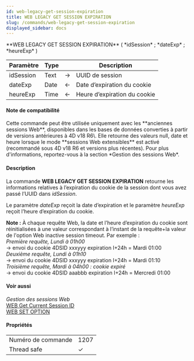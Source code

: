 ```yaml
---
id: web-legacy-get-session-expiration
title: WEB LEGACY GET SESSION EXPIRATION
slug: /commands/web-legacy-get-session-expiration
displayed_sidebar: docs
---
```


<!--REF #_command_.WEB LEGACY GET SESSION EXPIRATION.Syntax-->**WEB LEGACY GET SESSION EXPIRATION** ( *idSession* ; *dateExp* ; *heureExp* )<!-- END REF-->
<!--REF #_command_.WEB LEGACY GET SESSION EXPIRATION.Params-->
| Paramètre | Type |  | Description |
| --- | --- | --- | --- |
| idSession | Text | &#8594;  | UUID de session |
| dateExp | Date | &#8592; | Date d’expiration du cookie |
| heureExp | Time | &#8592; | Heure d’expiration du cookie |

<!-- END REF-->

#### Note de compatibilité 

<!--REF #_command_.WEB LEGACY GET SESSION EXPIRATION.Summary-->Cette commande peut être utilisée uniquement avec les **anciennes sessions Web**, disponibles dans les bases de données converties à partir de versions antérieures à 4D v18 R6\.<!-- END REF--> Elle retourne des valeurs null, date et heure lorsque le mode **sessions Web extensibles** est activé (recommandé sous 4D v18 R6 et versions plus récentes). Pour plus d'informations, reportez-vous à la section *Gestion des sessions Web*.

#### Description 

La commande **WEB LEGACY GET SESSION EXPIRATION** retourne les informations relatives à l’expiration du cookie de la session dont vous avez passé l’UUID dans *idSession*. 

Le paramètre *dateExp* reçoit la date d’expiration et le paramètre *heureExp* reçoit l’heure d’expiration du cookie. 

**Note :** À chaque requête Web, la date et l’heure d’expiration du cookie sont réinitialisées à une valeur correspondant à l’instant de la requête+la valeur de l'option Web inactive session timeout. Par exemple :   
*Première requête, Lundi à 01h00*   
 \-> envoi du cookie 4DSID xxxyyy expiration I+24h = Mardi 01:00  
*Deuxième requête, Lundi à 01h10*   
 \-> envoi du cookie 4DSID xxxyyy expiration I+24h = Mardi 01:10  
*Troisième requête, Mardi à 04h00 : cookie expiré*  
 \-> envoi du cookie 4DSID aaabbb expiration I+24h = Mercredi 01:00

#### Voir aussi 

*Gestion des sessions Web*  
[WEB Get Current Session ID](web-get-current-session-id.md)  
[WEB SET OPTION](web-set-option.md)  

#### Propriétés

|  |  |
| --- | --- |
| Numéro de commande | 1207 |
| Thread safe | &check; |


